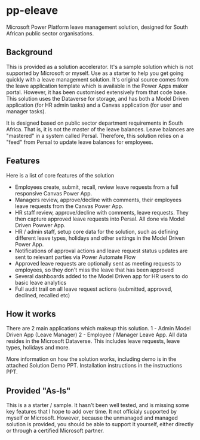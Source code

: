 # pp-eleave
Microsoft Power Platform leave management solution, designed for South African public sector organisations.

## Background
This is provided as a solution accelerator. It's a sample solution which is not supported by Microsoft or myself. Use as a starter to help you get going quickly with a leave management solution. It's original source comes from the leave application template which is available in the Power Apps maker portal. However, it has been customised extensively from that code base. This solution uses the Dataverse for storage, and has both a Model Driven application (for HR admin tasks) and a Canvas application (for user and manager tasks). 

It is designed based on public sector department requirements in South Africa. That is, it is not the master of the leave balances. Leave balances are "mastered" in a system called Persal. Therefore, this solution relies on a "feed" from Persal to update leave balances for employees.

## Features
Here is a list of core features of the solution

- Employees create, submit, recall, review leave requests from a full responsive Canvas Power App.
- Managers review, approve/decline with comments, their employees leave requests from the Canvas Power App.
- HR staff review, approve/decline with comments, leave requests. They then capture approved leave requests into Persal. All done via Model Driven Powwer App.
- HR / admin staff, setup core data for the solution, such as defining different leave types, holidays and other settings in the Model Driven Power App.
- Notifications of approval actions and leave request status updates are sent to relevant parties via Power Automate Flow
- Approved leave requests are optionally sent as meeting requests to employees, so they don't miss the leave that has been approved
- Several dashboards added to the Model Driven app for HR users to do basic leave analytics
- Full audit trail on all leave request actions (submitted, approved, declined, recalled etc)

## How it works
There are 2 main applications which makeup this solution. 1 - Admin Model Driven App (Leave Manager) 2 - Employee / Manager Leave App. All data resides in the Microsoft Dataverse. This includes leave requests, leave types, holidays and more.

More information on how the solution works, including demo is in the attached Solution Demo PPT. Installation instructions in the instructions PPT.

## Provided "As-Is"
This is a a starter / sample. It hasn't been well tested, and is missing some key features that I hope to add over time. It not officialy supported by myself or Microsoft. However, because the unmanaged and managed solution is provided, you should be able to support it yourself, either directly or through a certified Microsoft partner.
